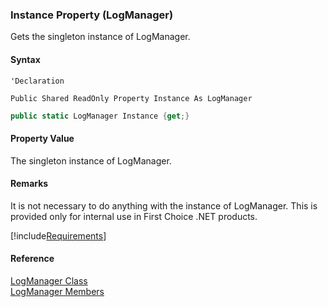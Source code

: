 ﻿### Instance Property (LogManager)

Gets the singleton instance of LogManager.

#### Syntax

```vbnet
'Declaration

Public Shared ReadOnly Property Instance As LogManager
```

```csharp
public static LogManager Instance {get;}
```

#### Property Value

The singleton instance of LogManager.

#### Remarks

It is not necessary to do anything with the instance of LogManager. This is provided only for internal use in First Choice .NET products.

[!include[Requirements](../partials/requirements.md)]

#### Reference

[LogManager Class](FChoice.Common~FChoice.Common.LogManager.md)  
[LogManager Members](FChoice.Common~FChoice.Common.LogManager_members.md)